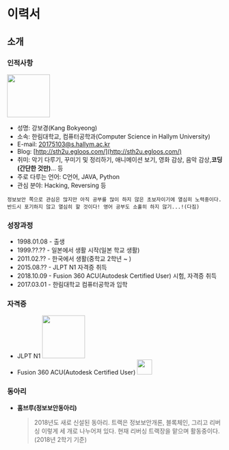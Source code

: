 # 이력서
## 소개
### 인적사항
<img src = "https://user-images.githubusercontent.com/44868847/48250944-56807100-e443-11e8-8818-7c3b5b7899d9.jpg" width = "100">

* 성명: 강보경(Kang Bokyeong)
* 소속: 한림대학교, 컴퓨터공학과(Computer Science in Hallym University)
* E-mail: 20175103@s.hallym.ac.kr
* Blog: [http://sth2u.egloos.com/](http://sth2u.egloos.com/)
* 취미: 악기 다루기, 꾸미기 및 정리하기, 애니메이션 보기, 영화 감상, 음악 감상,**코딩(간단한 것만)**... 등
* 주로 다루는 언어: C언어, JAVA, Python
* 관심 분야: Hacking, Reversing 등

`정보보안 쪽으로 관심은 많지만 아직 공부를 많이 하지 않은 초보자이기에 열심히 노력중이다. 반드시 포기하지 않고 열심히 할 것이다! 영어 공부도 소홀히 하지 않기...!(다짐)`


### 성장과정

* 1998.01.08 - 출생
* 1999.??.?? - 일본에서 생활 시작(일본 학교 생활)
* 2011.02.?? - 한국에서 생활(중학교 2학년 ~ )
* 2015.08.?? - JLPT N1 자격증 취득
* 2018.10.09 - Fusion 360 ACU(Autodesk Certified User) 시험, 자격증 취득
* 2017.03.01 - 한림대학교 컴퓨터공학과 입학

### 자격증
* JLPT N1 <img src = "https://user-images.githubusercontent.com/44868847/48340084-14f2fe80-e6ad-11e8-861b-bc9fd0c16270.PNG" width = "100">
* Fusion 360 ACU(Autodesk Certified User) <img src = "https://user-images.githubusercontent.com/44868847/48327731-b2d1d380-e683-11e8-9098-654edf9fc903.png" width = "35">

### 동아리

* **홈브루(정보보안동아리)**
  > 2018년도 새로 신설된 동아리. 트랙은 정보보안개론, 블록체인, 그리고 리버싱 이렇게 세 개로 나누어져 있다. 현재 리버싱 트랙장을 맡으며 활동중이다.(2018년 2학기 기준)
